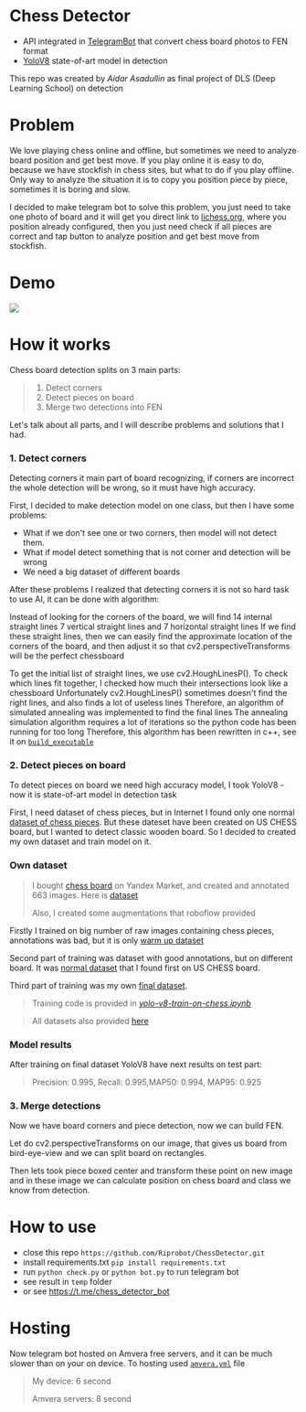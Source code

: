 # Chess Detector
* API integrated in [TelegramBot](https://t.me/chess_detector_bot) that convert chess board photos to FEN format
* [YoloV8](https://docs.ultralytics.com/) state-of-art model in detection

This repo was created by _Aidar Asadullin_ as final project of DLS (Deep Learning School) on detection

# Problem

We love playing chess online and offline, but sometimes we need to analyze board position and get best move. If you play online it is easy to do, because we have stockfish in chess sites, but what to do if you play offline. Only way to analyze the situation it is to copy you position piece by piece, sometimes it is boring and slow.

I decided to make telegram bot to solve this problem, you just need to take one photo of board and it will get you direct link to [lichess.org](https://lichess.org), where you position already configured, then you just need check if all pieces are correct and tap button to analyze position and get best move from stockfish.
# Demo
![](demo.gif)

# How it works

Chess board detection splits on 3 main parts:
> 1) Detect corners
> 2) Detect pieces on board
> 3) Merge two detections into FEN

Let's talk about all parts, and I will describe problems and solutions that I had.

### 1. Detect corners
Detecting corners it main part of board recognizing, if corners are incorrect the whole detection will be wrong, so it must have high accuracy.

First, I decided to make detection model on one class, but then I have some problems:
* What if we don't see one or two corners, then model will not detect them.
* What if model detect something that is not corner and detection will be wrong
* We need a big dataset of different boards

After these problems I realized that detecting corners it is not so hard task to use AI, it can be done with algorithm:

Instead of looking for the corners of the board, we will find 14 internal straight lines
7 vertical straight lines and 7 horizontal straight lines
If we find these straight lines, then we can easily find the approximate location of the corners of the board, and then adjust it so that cv2.perspectiveTransforms will be the perfect chessboard

To get the initial list of straight lines, we use cv2.HoughLinesP().
To check which lines fit together, I checked how much their intersections look like a chessboard
Unfortunately cv2.HoughLinesP() sometimes doesn't find the right lines, and also finds a lot of useless lines
Therefore, an algorithm of simulated annealing was implemented to find the final lines
The annealing simulation algorithm requires a lot of iterations so the python code has been running for too long
Therefore, this algorithm has been rewritten in c++, see it on [`build_executable`](build_executable)

### 2. Detect pieces on board

To detect pieces on board we need high accuracy model, I took YoloV8 - now it is state-of-art model in detection task

First, I need dataset of chess pieces, but in Internet I found only one normal [dataset of chess pieces](https://public.roboflow.com/object-detection/chess-full). But these dateset have been created on US CHESS board, but I wanted to detect classic wooden board. So I decided to created my own dataset and train model on it.

### Own dataset

 > I bought [chess board](https://market.yandex.ru/product--desiatoe-korolevstvo-shakhmaty-02845/1780727158?sku=673427455&offerid=kvGiHkxot4KMO1mAj2CKqA&hid=13887809&nid=67217) on Yandex Market, and created and annotated 663 images. Here is [dataset](https://universe.roboflow.com/school-uqbua/chess-dataset-4r7r7)
> 
 > Also, I created some augmentations that roboflow provided

Firstly I trained on big number of raw images containing chess pieces, annotations was bad, but it is only [warm up dataset](https://universe.roboflow.com/school-uqbua/chess-dataset-warm-up/dataset/1)

Second part of training was dataset with good annotations, but on different board. It was [normal dataset](https://public.roboflow.com/object-detection/chess-full) that I found first on US CHESS board.

Third part of training was my own [final dataset](https://universe.roboflow.com/school-uqbua/chess-dataset-4r7r7).

> Training code is provided in [_yolo-v8-train-on-chess.ipynb_](yolo-v8-train-on-chess.ipynb)

>All datasets also provided [here](https://disk.yandex.ru/client/disk/%D0%A8%D0%B0%D1%85%D0%BC%D0%B0%D1%82%D0%BD%D1%8B%D0%B5%20%D0%B4%D0%B0%D1%82%D0%B0%D1%81%D0%B5%D1%82%D1%8B)

### Model results

After training on final dataset YoloV8 have next results on test part:
> Precision:  0.995, Recall: 0.995,MAP50: 0.994, MAP95: 0.925

### 3. Merge detections

Now we have board corners and piece detection, now we can build FEN.

Let do cv2.perspectiveTransforms on our image, that gives us board from bird-eye-view and we can split board on rectangles.

Then lets took piece boxed center and transform these point on new image and in these image we can calculate position on chess board and class we know from detection.


# How to use
* close this repo `https://github.com/Riprobot/ChessDetector.git`
* install requirements.txt `pip install requirements.txt`
* run `python check.py` or `python bot.py` to run telegram bot
* see result in `temp` folder
* or see https://t.me/chess_detector_bot


# Hosting

Now telegram bot hosted on Amvera free servers, and it can be much slower than on your on device. To hosting used [`amvera.yml`](amvera.yml) file

> My device: 6 second
>
> Amvera servers: 8 second 

